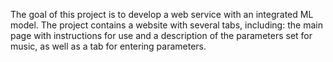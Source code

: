The goal of this project is to develop a web service with an integrated ML model. 
The project contains a website with several tabs, including: the main page with instructions for use 
and a description of the parameters set for music, as well as a tab for entering parameters.
